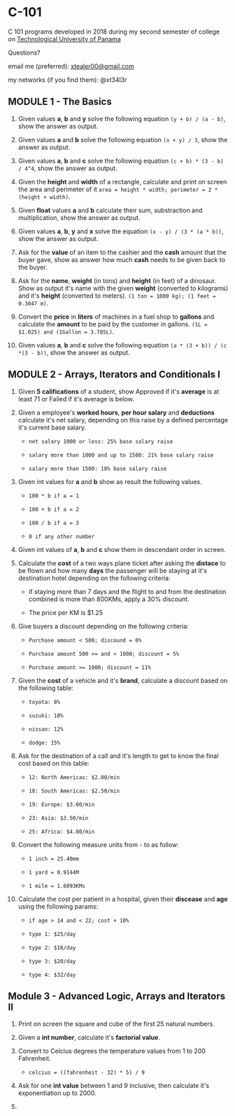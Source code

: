 # C-101

C 101 programs developed in 2018 during my second semester of college on [Technological University of Panama](http://utp.ac.pa)

Questions?

email me (preferred):
xtealer00@gmail.com

my networks (if you find them):
@xt34l3r

## MODULE 1 - The Basics

1. Given values **a**, **b** and **y** solve the following equation `(y + b) / (a - b)`, show the answer as output.

2. Given values **a** and **b** solve the following equation `(x + y) / 3`, show the answer as output.

3. Given values **a**, **b** and **c** solve the following equation `(c + b) * (3 - b) / 4^4`, show the answer as output.

4. Given the **height** and **width** of a rectangle, calculate and print on screen the area and perimeter of it `area = height * width; perimeter = 2 * (height + width)`.

5. Given **float** values **a** and **b** calculate their sum, substraction and multiplication, show the answer as output.

6. Given values **a**, **b**, **y** and **x** solve the equation `(x - y) / (3 * (a * b))`, show the answer as output.

7. Ask for the **value** of an item to the cashier and the **cash** amount that the buyer gave, show as answer how much **cash** needs to be given back to the buyer.

8. Ask for the **name**, **weight** (in tons) and **height** (in feet) of a dinosaur. Show as output it's name with the given **weight** (converted to kilograms) and it's **height** (converted to meters). `(1 ton = 1000 kg); (1 feet = 0.3047 m)`.

9. Convert the **price** in **liters** of machines in a fuel shop to **gallons** and calculate the **amount** to be paid by the customer in gallons. `(1L = $1.025) and (1Gallon = 3.785L)`.

10. Given values **a**, **b** and **c** solve the following equation `(a * (3 + b)) / (c *(3 - b))`, show the answer as output.

## MODULE 2 - Arrays, Iterators and Conditionals I

1. Given **5 califications** of a student, show Approved if it's **average** is at least 71 or Failed if
   it's average is below.

2. Given a employee's **worked hours**, **per hour salary** and **deductions** calculate it's net salary,
   depending on this raise by a defined percentage it's current base salary.

   - `net salary 1000 or less: 25% base salary raise`

   - `salary more than 1000 and up to 1500: 21% base salary raise`

   - `salary more than 1500: 18% base salary raise`

3. Given int values for **a** and **b** show as result the following values.

   - `100 * b if a = 1`

   - `100 + b if a = 2`

   - `100 / b if a = 3`

   - `0 if any other number`

4. Given int values of **a**, **b** and **c** show them in descendant order in screen.

5. Calculate the **cost** of a two ways plane ticket after asking the **distace** to be flown and how many **days** the passenger will be staying at it's destination hotel depending on the following criteria:

   - if staying more than 7 days and the flight to and from the destination combined is more than 800KMs,
     apply a 30% discount.

   - The price per KM is \$1.25

6. Give buyers a discount depending on the following criteria:

   - `Purchase amount < 500; discound = 0%`

   - `Purchase amount 500 >= and < 1000; discount = 5%`

   - `Purchase amount >= 1000; discount = 11%`

7. Given the **cost** of a vehicle and it's **brand**, calculate a discount based on the following table:

   - `toyota: 8%`

   - `suzuki: 10%`

   - `nissan: 12%`

   - `dodge: 15%`

8. Ask for the destination of a call and it's length to get to know the final cost based on this table:

   - `12: North Americas: $2.00/min`

   - `18: South Americas: $2.50/min`

   - `19: Europe: $3.00/min`

   - `23: Asia: $3.50/min`

   - `25: Africa: $4.00/min`

9. Convert the following measure units from - to as follow:

   - `1 inch = 25.40mm`

   - `1 yard = 0.9144M`

   - `1 mile = 1.6093KMs`

10. Calculate the cost per patient in a hospital, given their **discease** and **age** using the following params:

    - `if age > 14 and < 22; cost + 10%`

    - `type 1: $25/day`

    - `type 2: $16/day`

    - `type 3: $20/day`

    - `type 4: $32/day`

## Module 3 - Advanced Logic, Arrays and Iterators II

1. Print on screen the square and cube of the first 25 natural numbers.

2. Given a **int number**, calculate it's **factorial value**.

3. Convert to Celcius degrees the temperature values from 1 to 200 Fahrenheit.

   - `celcius = ((fahrenheit - 32) * 5) / 9`

4. Ask for one **int value** between 1 and 9 inclusive, then calculate it's exponentiation up to 2000.

5.

